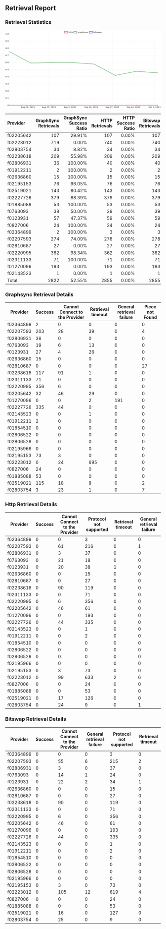 ## Retrieval Report
### Retrieval Statistics
<img src="https://raw.githubusercontent.com/data-preservation-programs/filplus-checker-assets/main/filecoin-project/filecoin-plus-large-datasets/issues/2113/1696746979927.png"/>

| Provider  | GraphSync Retrievals | GraphSync Success Ratio | HTTP Retrievals | HTTP Success Ratio | Bitswap Retrievals | Bitswap Success Ratio |
| :-------- | -------------------: | ----------------------: | --------------: | -----------------: | -----------------: | --------------------: |
| f02205642 |                  107 |                  29.91% |             107 |              0.00% |                107 |                 0.00% |
| f02223012 |                  719 |                   0.00% |             740 |              0.00% |                740 |                 0.00% |
| f02803754 |                   34 |                   8.82% |              34 |              0.00% |                 34 |                 0.00% |
| f02238618 |                  209 |                  55.98% |             209 |              0.00% |                209 |                 0.00% |
| f02806931 |                   36 |                 100.00% |              40 |              0.00% |                 40 |                 0.00% |
| f01912211 |                    2 |                 100.00% |               2 |              0.00% |                  2 |                 0.00% |
| f02636860 |                   15 |                 100.00% |              15 |              0.00% |                 15 |                 0.00% |
| f02195153 |                   76 |                  96.05% |              76 |              0.00% |                 76 |                 0.00% |
| f02519021 |                  143 |                  80.42% |             143 |              0.00% |                143 |                 0.00% |
| f02227726 |                  379 |                  88.39% |             379 |              0.00% |                379 |                 0.00% |
| f01885088 |                   53 |                 100.00% |              53 |              0.00% |                 53 |                 0.00% |
| f0763093  |                   38 |                  50.00% |              39 |              0.00% |                 39 |                 0.00% |
| f0123931  |                   57 |                  47.37% |              59 |              0.00% |                 59 |                 0.00% |
| f0827006  |                   24 |                 100.00% |              24 |              0.00% |                 24 |                 0.00% |
| f02364899 |                    2 |                 100.00% |               3 |              0.00% |                  3 |                 0.00% |
| f02207593 |                  274 |                  74.09% |             278 |              0.00% |                278 |                 0.00% |
| f02810687 |                   27 |                   0.00% |              27 |              0.00% |                 27 |                 0.00% |
| f02220995 |                  362 |                  98.34% |             362 |              0.00% |                362 |                 0.00% |
| f02311133 |                   71 |                 100.00% |              71 |              0.00% |                 71 |                 0.00% |
| f01270096 |                  193 |                   0.00% |             193 |              0.00% |                193 |                 0.00% |
| f02143523 |                    1 |                   0.00% |               1 |              0.00% |                  1 |                 0.00% |
| Total     |                 2822 |                  52.55% |            2855 |              0.00% |               2855 |                 0.00% |

### Graphsync Retrieval Details
| Provider  | Success | Cannot Connect to the Provider | Retrieval timeout | General retrieval failure | Piece not Found |
| --------- | ------- | ------------------------------ | ----------------- | ------------------------- | --------------- |
| f02364899 | 2       | 0                              | 0                 | 0                         | 0               |
| f02207593 | 203     | 28                             | 39                | 0                         | 4               |
| f02806931 | 36      | 0                              | 0                 | 0                         | 0               |
| f0763093  | 19      | 6                              | 13                | 0                         | 0               |
| f0123931  | 27      | 4                              | 26                | 0                         | 0               |
| f02636860 | 15      | 0                              | 0                 | 0                         | 0               |
| f02810687 | 0       | 0                              | 0                 | 0                         | 27              |
| f02238618 | 117     | 91                             | 1                 | 0                         | 0               |
| f02311133 | 71      | 0                              | 0                 | 0                         | 0               |
| f02220995 | 356     | 6                              | 0                 | 0                         | 0               |
| f02205642 | 32      | 46                             | 29                | 0                         | 0               |
| f01270096 | 0       | 0                              | 2                 | 191                       | 0               |
| f02227726 | 335     | 44                             | 0                 | 0                         | 0               |
| f02143523 | 0       | 0                              | 1                 | 0                         | 0               |
| f01912211 | 2       | 0                              | 0                 | 0                         | 0               |
| f01854510 | 0       | 0                              | 0                 | 0                         | 0               |
| f02806522 | 0       | 0                              | 0                 | 0                         | 0               |
| f02806528 | 0       | 0                              | 0                 | 0                         | 0               |
| f02195966 | 0       | 0                              | 0                 | 0                         | 0               |
| f02195153 | 73      | 3                              | 0                 | 0                         | 0               |
| f02223012 | 0       | 24                             | 695               | 0                         | 0               |
| f0827006  | 24      | 0                              | 0                 | 0                         | 0               |
| f01885088 | 53      | 0                              | 0                 | 0                         | 0               |
| f02519021 | 115     | 18                             | 8                 | 0                         | 2               |
| f02803754 | 3       | 23                             | 1                 | 0                         | 7               |

### Http Retrieval Details
| Provider  | Success | Cannot Connect to the Provider | Protocol not supported | Retrieval timeout | General retrieval failure |
| --------- | ------- | ------------------------------ | ---------------------- | ----------------- | ------------------------- |
| f02364899 | 0       | 0                              | 3                      | 0                 | 0                         |
| f02207593 | 0       | 61                             | 216                    | 0                 | 1                         |
| f02806931 | 0       | 3                              | 37                     | 0                 | 0                         |
| f0763093  | 0       | 21                             | 18                     | 0                 | 0                         |
| f0123931  | 0       | 20                             | 38                     | 1                 | 0                         |
| f02636860 | 0       | 0                              | 15                     | 0                 | 0                         |
| f02810687 | 0       | 0                              | 27                     | 0                 | 0                         |
| f02238618 | 0       | 90                             | 119                    | 0                 | 0                         |
| f02311133 | 0       | 0                              | 71                     | 0                 | 0                         |
| f02220995 | 0       | 6                              | 356                    | 0                 | 0                         |
| f02205642 | 0       | 46                             | 61                     | 0                 | 0                         |
| f01270096 | 0       | 0                              | 193                    | 0                 | 0                         |
| f02227726 | 0       | 44                             | 335                    | 0                 | 0                         |
| f02143523 | 0       | 0                              | 1                      | 0                 | 0                         |
| f01912211 | 0       | 0                              | 2                      | 0                 | 0                         |
| f01854510 | 0       | 0                              | 0                      | 0                 | 0                         |
| f02806522 | 0       | 0                              | 0                      | 0                 | 0                         |
| f02806528 | 0       | 0                              | 0                      | 0                 | 0                         |
| f02195966 | 0       | 0                              | 0                      | 0                 | 0                         |
| f02195153 | 0       | 3                              | 73                     | 0                 | 0                         |
| f02223012 | 0       | 99                             | 633                    | 2                 | 6                         |
| f0827006  | 0       | 0                              | 24                     | 0                 | 0                         |
| f01885088 | 0       | 0                              | 53                     | 0                 | 0                         |
| f02519021 | 0       | 17                             | 126                    | 0                 | 0                         |
| f02803754 | 0       | 24                             | 9                      | 0                 | 1                         |

### Bitswap Retrieval Details
| Provider  | Success | Cannot Connect to the Provider | General retrieval failure | Protocol not supported | Retrieval timeout |
| --------- | ------- | ------------------------------ | ------------------------- | ---------------------- | ----------------- |
| f02364899 | 0       | 0                              | 0                         | 3                      | 0                 |
| f02207593 | 0       | 55                             | 6                         | 215                    | 2                 |
| f02806931 | 0       | 3                              | 0                         | 37                     | 0                 |
| f0763093  | 0       | 14                             | 1                         | 24                     | 0                 |
| f0123931  | 0       | 22                             | 2                         | 34                     | 1                 |
| f02636860 | 0       | 0                              | 0                         | 15                     | 0                 |
| f02810687 | 0       | 0                              | 0                         | 27                     | 0                 |
| f02238618 | 0       | 90                             | 0                         | 119                    | 0                 |
| f02311133 | 0       | 0                              | 0                         | 71                     | 0                 |
| f02220995 | 0       | 6                              | 0                         | 356                    | 0                 |
| f02205642 | 0       | 46                             | 0                         | 61                     | 0                 |
| f01270096 | 0       | 0                              | 0                         | 193                    | 0                 |
| f02227726 | 0       | 44                             | 0                         | 335                    | 0                 |
| f02143523 | 0       | 0                              | 0                         | 1                      | 0                 |
| f01912211 | 0       | 0                              | 0                         | 2                      | 0                 |
| f01854510 | 0       | 0                              | 0                         | 0                      | 0                 |
| f02806522 | 0       | 0                              | 0                         | 0                      | 0                 |
| f02806528 | 0       | 0                              | 0                         | 0                      | 0                 |
| f02195966 | 0       | 0                              | 0                         | 0                      | 0                 |
| f02195153 | 0       | 3                              | 0                         | 73                     | 0                 |
| f02223012 | 0       | 105                            | 12                        | 619                    | 4                 |
| f0827006  | 0       | 0                              | 0                         | 24                     | 0                 |
| f01885088 | 0       | 0                              | 0                         | 53                     | 0                 |
| f02519021 | 0       | 16                             | 0                         | 127                    | 0                 |
| f02803754 | 0       | 25                             | 0                         | 9                      | 0                 |
